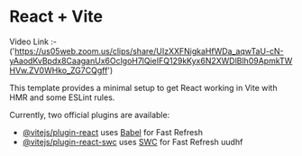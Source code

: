 # React + Vite

Video Link :-('https://us05web.zoom.us/clips/share/UIzXXFNigkaHfWDa_aqwTaU-cN-yAaodKvBpdx8CaaganUx6OclgoH7lQieIFQ129kKyx6N2XWDlBlh09ApmkTWHVw.ZV0WHko_ZG7CQgff')

This template provides a minimal setup to get React working in Vite with HMR and some ESLint rules.

Currently, two official plugins are available:

- [@vitejs/plugin-react](https://github.com/vitejs/vite-plugin-react/blob/main/packages/plugin-react/README.md) uses [Babel](https://babeljs.io/) for Fast Refresh
- [@vitejs/plugin-react-swc](https://github.com/vitejs/vite-plugin-react-swc) uses [SWC](https://swc.rs/) for Fast Refresh
uudhf